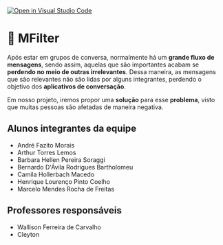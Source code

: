 [![Open in Visual Studio Code](https://classroom.github.com/assets/open-in-vscode-c66648af7eb3fe8bc4f294546bfd86ef473780cde1dea487d3c4ff354943c9ae.svg)](https://classroom.github.com/online_ide?assignment_repo_id=7700588&assignment_repo_type=AssignmentRepo)
# :speech_balloon: MFilter

Após estar em grupos de conversa, normalmente há um **grande fluxo de mensagens**, sendo assim, aquelas que são importantes acabam se **perdendo no meio de outras irrelevantes**. Dessa maneira, as mensagens que são relevantes não são lidas por alguns integrantes, perdendo o objetivo dos **aplicativos de conversação**.

Em nosso projeto, iremos propor uma **solução** para esse **problema**, visto que muitas pessoas são afetadas de maneira negativa.

## Alunos integrantes da equipe

* André Fazito Morais
* Arthur Torres Lemos
* Barbara Hellen Pereira Soraggi
* Bernardo D'Ávila Rodrigues Bartholomeu
* Camila Hollerbach Macedo
* Henrique Lourenço Pinto Coelho
* Marcelo Mendes Rocha de Freitas

## Professores responsáveis

* Wallison Ferreira de Carvalho
* Cleyton


